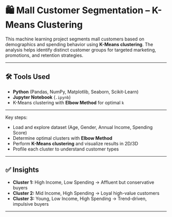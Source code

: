 # 🛍️ Mall Customer Segmentation – K-Means Clustering

This machine learning project segments mall customers based on demographics and spending behavior using **K-Means clustering**. The analysis helps identify distinct customer groups for targeted marketing, promotions, and retention strategies.

---

## 🛠 Tools Used
- **Python** (Pandas, NumPy, Matplotlib, Seaborn, Scikit-Learn)
- **Jupyter Notebook** (`.ipynb`)
- K-Means clustering with **Elbow Method** for optimal `k`

---

Key steps:
- Load and explore dataset (Age, Gender, Annual Income, Spending Score)
- Determine optimal clusters with **Elbow Method**
- Perform **K-Means clustering** and visualize results in 2D/3D
- Profile each cluster to understand customer types

---

## ✅ Insights
- **Cluster 1:** High Income, Low Spending → Affluent but conservative buyers  
- **Cluster 2:** Mid Income, High Spending → Loyal high-value customers  
- **Cluster 3:** Young, Low Income, High Spending → Trend-driven, impulsive buyers  

---
